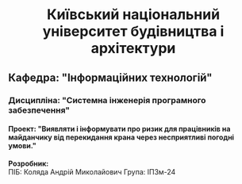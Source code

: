 <h1 style="text-align: center;">Київський національний університет будівництва і архітектури</h1>

## Кафедра: "Інформаційних технологій"

### Дисципліна: "Системна інженерія програмного забезпечення"

#### Проект: "Виявляти і інформувати про ризик для працівників на майданчику від перекидання крана через несприятливі погодні умови."

**Розробник:**  
ПІБ: Коляда Андрій Миколайович
Група: ІПЗм-24
